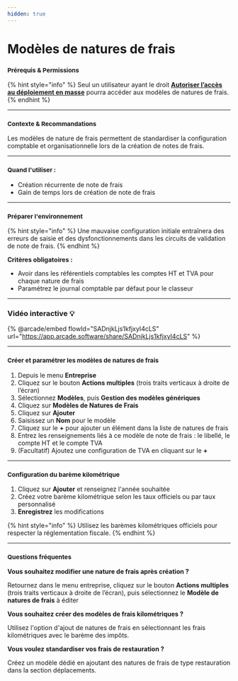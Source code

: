 ```yaml
---
hidden: true
---
```


# Modèles de natures de frais

### <sup>**Prérequis & Permissions**</sup>

{% hint style="info" %}
Seul un utilisateur ayant le droit [**Autoriser l’accès au déploiement en masse**](../../administration/detail-des-droits.md) pourra accéder aux modèles de natures de frais.
{% endhint %}

***

### <sup>**Contexte & Recommandations**</sup>

Les modèles de nature de frais permettent de standardiser la configuration comptable et organisationnelle lors de la création de notes de frais.

***

### <sup>**Quand l'utiliser :**</sup>

* Création récurrente de note de frais
* Gain de temps lors de création de note de frais

***

### <sup>**Préparer l'environnement**</sup>

{% hint style="info" %}
Une mauvaise configuration initiale entraînera des erreurs de saisie et des dysfonctionnements dans les circuits de validation de note de frais.
{% endhint %}

**Critères obligatoires :**

* Avoir dans les référentiels comptables les comptes HT et TVA pour chaque nature de frais
* Paramétrez le journal comptable par défaut pour le classeur

***

### Vidéo interactive 💡

{% @arcade/embed flowId="SADnjkLjs1kfjxyI4cLS" url="https://app.arcade.software/share/SADnjkLjs1kfjxyI4cLS" %}

***

### <sup>**Créer et paramétrer les modèles de natures de frais**</sup>

1. Depuis le menu **Entreprise**
2. Cliquez sur le bouton **Actions multiples** (trois traits verticaux à droite de l’écran)
3. Sélectionnez **Modèles**, puis **Gestion des modèles génériques**
4. Cliquez sur **Modèles de Natures de Frais**
5. Cliquez sur **Ajouter**
6. Saisissez un **Nom** pour le modèle
7. Cliquez sur le **+** pour ajouter un élément dans la liste de natures de frais
8. Entrez les renseignements liés à ce modèle de note de frais : le libellé, le compte HT et le compte TVA
9. (Facultatif) Ajoutez une configuration de TVA en cliquant sur le **+**

***

### <sup>**Configuration du barème kilométrique**</sup>

1. Cliquez sur **Ajouter** et renseignez l'année souhaitée
2. Créez votre barème kilométrique selon les taux officiels ou par taux personnalisé
3. **Enregistrez** les modifications

{% hint style="info" %}
Utilisez les barèmes kilométriques officiels pour respecter la réglementation fiscale.
{% endhint %}

***

### <sup>**Questions fréquentes**</sup>

**Vous souhaitez modifier une nature de frais après création ?**

Retournez dans le menu entreprise, cliquez sur le bouton **Actions multiples** (trois traits verticaux à droite de l’écran), puis sélectionnez le **Modèle de natures de frais** à éditer

**Vous souhaitez créer des modèles de frais kilométriques ?**

Utilisez l'option d'ajout de natures de frais en sélectionnant les frais kilométriques avec le barème des impôts.

**Vous voulez standardiser vos frais de restauration ?**

Créez un modèle dédié en ajoutant des natures de frais de type restauration dans la section déplacements.
